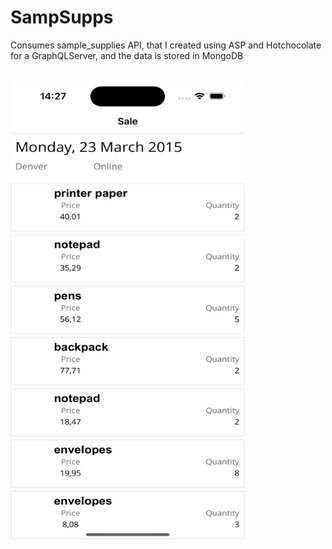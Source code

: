 # SampSupps

Consumes sample_supplies API, that I created using ASP and Hotchocolate for a GraphQLServer, and the data is stored in MongoDB

</br>
<img src="/SampSupps/SampSupps/screenshots/latest.png" alt="Screenshot" width="375" height="736">